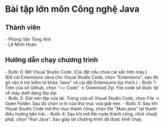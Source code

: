 # <h1> Bài tập lớn môn Công nghệ Java </h1>
<h2> Thành viên </h2>
- Phùng Văn Tùng Anh <br>
- Lê Minh Hoàn

<h2> Hướng dẫn chạy chương trình </h2>
- Bước 0: Mở Visual Studio Code. (Cài đặt nếu chưa cài sẵn trên máy.) <br>
(Để cài Extensions Java cho Visual Studio Code, chọn "Extensions", sau đó gõ vào ô tìm kiếm từ khóa "Java" và cài đặt Extensions tùy thích.)
- Bước 1: Trên cửa sổ Github, chọn "<> Code" -> Download Zip. File code sẽ được tải về máy dưới dạng tệp zip. <br>
- Bước 2: Giải nén tệp vừa tải. Trong cửa sổ Visual Studio Code, chọn File -> Open Folder. Sau đó chọn vị trí của thư mục vừa giải nén.
- Bước 3: Sau khi Visual Studio Code mở thư mục thành công, chọn file "Main.java" tại thanh điều hướng bên trái.
- Bước 4: Sau khi mở file code thành công, click chuột phải, chọn "Run Java". Sau giây lát chương trình đã được khởi chạy.
